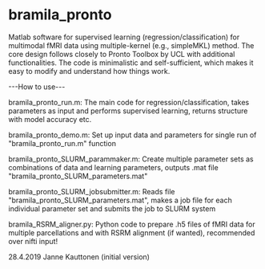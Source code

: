 # bramila_pronto

Matlab software for supervised learning (regression/classification) for multimodal fMRI data using multiple-kernel (e.g., simpleMKL) method. The core design follows closely to Pronto Toolbox by UCL with additional functionalities. The code is minimalistic and self-sufficient, which makes it easy to modify and understand how things work.

---How to use---

bramila_pronto_run.m: The main code for regression/classification, takes parameters as input and performs supervised learning, returns structure with model accuracy etc.

bramila_pronto_demo.m: Set up input data and parameters for single run of "bramila_pronto_run.m" function

bramila_pronto_SLURM_parammaker.m: Create multiple parameter sets as combinations of data and learning parameters, outputs .mat file "bramila_pronto_SLURM_parameters.mat"

bramila_pronto_SLURM_jobsubmitter.m: Reads file "bramila_pronto_SLURM_parameters.mat", makes a job file for each individual parameter set and submits the job to SLURM system

bramila_RSRM_aligner.py: Python code to prepare .h5 files of fMRI data for multiple parcellations and with RSRM alignment (if wanted), recommended over nifti input!


28.4.2019 Janne Kauttonen (initial version)
